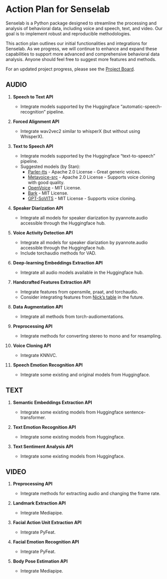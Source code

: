 # Action Plan for Senselab

Senselab is a Python package designed to streamline the processing and analysis of behavioral data, including voice and speech, text, and video. Our goal is to implement robust and reproducible methodologies. 

This action plan outlines our initial functionalities and integrations for Senselab. As we progress, we will continue to enhance and expand these capabilities to support more advanced and comprehensive behavioral data analysis.
Anyone should feel free to suggest more features and methods. 

For an updated project progress, please see the [Project Board](https://github.com/orgs/sensein/projects/45).


## AUDIO

1. **Speech to Text API**
   - Integrate models supported by the Huggingface “automatic-speech-recognition” pipeline.

2. **Forced Alignment API**
   - Integrate wav2vec2 similar to whisperX (but without using WhisperX).

3. **Text to Speech API**
   - Integrate models supported by the Huggingface “text-to-speech” pipeline.
   - Suggested models (by Stan):
     - [Parler-tts](https://github.com/huggingface/parler-tts) - Apache 2.0 License - Great generic voices.
     - [Metavoice-src](https://github.com/metavoiceio/metavoice-src) - Apache 2.0 License - Supports voice cloning with good quality.
     - [OpenVoice](https://github.com/myshell-ai/OpenVoice) - MIT License.
     - [Bark](https://huggingface.co/suno/bark) - MIT License.
     - [GPT-SoVITS](https://github.com/RVC-Boss/GPT-SoVITS) - MIT License - Supports voice cloning.

4. **Speaker Diarization API**
   - Integrate all models for speaker diarization by pyannote.audio accessible through the Huggingface hub.

5. **Voice Activity Detection API**
   - Integrate all models for speaker diarization by pyannote.audio accessible through the Huggingface hub.
   - Include torchaudio methods for VAD.

6. **Deep-learning Embeddings Extraction API**
   - Integrate all audio models available in the Huggingface hub.

7. **Handcrafted Features Extraction API**
   - Integrate features from opensmile, praat, and torchaudio.
   - Consider integrating features from [Nick’s table](https://docs.google.com/spreadsheets/d/18V_FrE3jYm1Msl4rg8xl8WVBDprbZrRFIVm3nEf2uTQ/edit?usp=sharing) in the future.

8. **Data Augmentation API**
   - Integrate all methods from torch-audiomentations.

9. **Preprocessing API**
   - Integrate methods for converting stereo to mono and for resampling.

10. **Voice Cloning API**
    - Integrate KNNVC.

11. **Speech Emotion Recognition API**
    - Integrate some existing and original models from Huggingface.

## TEXT

1. **Semantic Embeddings Extraction API**
   - Integrate some existing models from Huggingface sentence-transformer.

2. **Text Emotion Recognition API**
   - Integrate some existing models from Huggingface.

3. **Text Sentiment Analysis API**
   - Integrate some existing models from Huggingface.

## VIDEO

1. **Preprocessing API**
   - Integrate methods for extracting audio and changing the frame rate.

2. **Landmark Extraction API**
   - Integrate Mediapipe.

3. **Facial Action Unit Extraction API**
   - Integrate PyFeat.

4. **Facial Emotion Recognition API**
   - Integrate PyFeat.

5. **Body Pose Estimation API**
   - Integrate Mediapipe.
